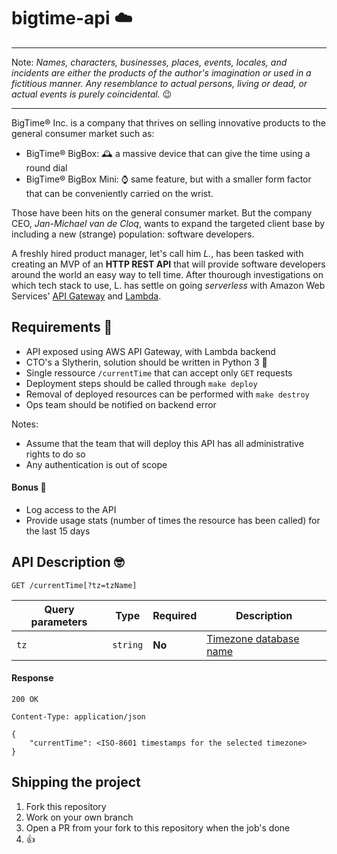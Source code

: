 # bigtime-api ☁️

---

Note: _Names, characters, businesses, places, events, locales, and incidents are either the products of the author's imagination or used in a fictitious manner. Any resemblance to actual persons, living or dead, or actual events is purely coincidental._ 😉

---

BigTime® Inc. is a company that thrives on selling innovative products to the general consumer market such as:

  - BigTime® BigBox: 🕰 a massive device that can give the time using a round dial
  - BigTime® BigBox Mini: ⌚️ same feature, but with a smaller form factor that can be conveniently carried on the wrist.

Those have been hits on the general consumer market. But the company CEO, _Jan-Michael van de Cloq_, wants to expand the targeted client base by including a new (strange) population: software developers.

A freshly hired product manager, let's call him _L._, has been tasked with creating an MVP of an **HTTP REST API** that will provide software developers around the world an easy way to tell time. After thourough investigations on which tech stack to use, L. has settle on going *serverless* with Amazon Web Services' [API Gateway](https://aws.amazon.com/api-gateway/) and [Lambda](https://aws.amazon.com/lambda/).

## Requirements 📝

  - API exposed using AWS API Gateway, with Lambda backend
  - CTO's a Slytherin, solution should be written in Python 3 🐍
  - Single ressource `/currentTime` that can accept only `GET` requests
  - Deployment steps should be called through `make deploy`
  - Removal of deployed resources can be performed with `make destroy`
  - Ops team should be notified on backend error


Notes:
  - Assume that the team that will deploy this API has all administrative rights to do so
  - Any authentication is out of scope

#### Bonus 🥇

  - Log access to the API
  - Provide usage stats (number of times the resource has been called) for the last 15 days

## API Description 🤓

```
GET /currentTime[?tz=tzName]
```

Query parameters|Type     |Required|Description
----------------|---------|--------|----------
`tz`            |`string` | **No** |[Timezone database name](https://en.wikipedia.org/wiki/List_of_tz_database_time_zones)

#### Response

```http
200 OK

Content-Type: application/json

{
    "currentTime": <ISO-8601 timestamps for the selected timezone>
}
```

## Shipping the project

1) Fork this repository
2) Work on your own branch
3) Open a PR from your fork to this repository when the job's done
4) 👍
